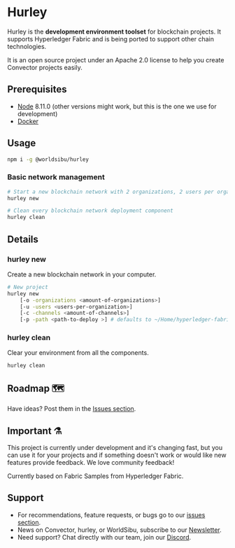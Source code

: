 # Hurley

Hurley is the **development environment toolset** for blockchain projects. It supports Hyperledger Fabric and is being ported to support other chain technologies.

It is an open source project under an Apache 2.0 license to help you create Convector projects easily.

## Prerequisites

* [Node](https://nodejs.org/en/download/) 8.11.0 (other versions might work, but this is the one we use for development)
* [Docker](https://www.docker.com/community-edition)

## Usage

```bash
npm i -g @worldsibu/hurley
```

### Basic network management

```bash
# Start a new blockchain network with 2 organizations, 2 users per organization, and 1 channel, localted at ~/Home/hyperledger-fabric-network
hurley new

# Clean every blockchain network deployment component
hurley clean
```

## Details

### hurley new

Create a new blockchain network in your computer.

```bash
# New project
hurley new
    [-o -organizations <amount-of-organizations>]
    [-u -users <users-per-organization>]
    [-c -channels <amount-of-channels>]
    [-p -path <path-to-deploy >] # defaults to ~/Home/hyperledger-fabric-network
```

### hurley clean

Clear your environment from all the components.

```bash
hurley clean
```

## Roadmap 🗺

Have ideas? Post them in the [Issues section](https://github.com/worldsibu/hurley/issues).

## Important ⚗️

This project is currently under development and it's changing fast, but you can use it for your projects and if something doesn't work or would like new features provide feedback. We love community feedback!

Currently based on Fabric Samples from Hyperledger Fabric.

## Support

* For recommendations, feature requests, or bugs go to our [issues section](https://github.com/worldsibu/hurley/issues).
* News on Convector, hurley, or WorldSibu, subscribe to our [Newsletter](https://worldsibu.io/subscribe/).
* Need support? Chat directly with our team, join our [Discord](https://discord.gg/twRwpWt).